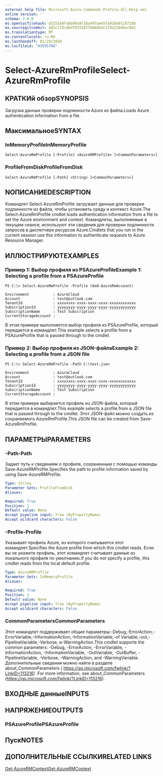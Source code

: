 ```yaml
---
external help file: Microsoft.Azure.Commands.Profile.dll-Help.xml
online version: ''
schema: 2.0.0
ms.openlocfilehash: d3251e0fabb99a9f16a497a445fa010a01187108
ms.sourcegitcommit: 4d2c178cd6df9151877b08d54c1f4a228dbec9d1
ms.translationtype: MT
ms.contentlocale: ru-RU
ms.lasthandoff: 01/29/2020
ms.locfileid: "93555788"
---
```

# <span data-ttu-id="0efac-101">Select-AzureRmProfile</span><span class="sxs-lookup"><span data-stu-id="0efac-101">Select-AzureRmProfile</span></span>

## <span data-ttu-id="0efac-102">КРАТКИй обзор</span><span class="sxs-lookup"><span data-stu-id="0efac-102">SYNOPSIS</span></span>
<span data-ttu-id="0efac-103">Загрузка данных проверки подлинности Azure из файла.</span><span class="sxs-lookup"><span data-stu-id="0efac-103">Loads Azure authentication information from a file.</span></span>

## <span data-ttu-id="0efac-104">Максимальное</span><span class="sxs-lookup"><span data-stu-id="0efac-104">SYNTAX</span></span>

### <span data-ttu-id="0efac-105">InMemoryProfile</span><span class="sxs-lookup"><span data-stu-id="0efac-105">InMemoryProfile</span></span>
```
Select-AzureRmProfile [-Profile] <AzureRMProfile> [<CommonParameters>]
```

### <span data-ttu-id="0efac-106">ProfileFromDisk</span><span class="sxs-lookup"><span data-stu-id="0efac-106">ProfileFromDisk</span></span>
```
Select-AzureRmProfile [-Path] <String> [<CommonParameters>]
```

## <span data-ttu-id="0efac-107">NОПИСАНИЕ</span><span class="sxs-lookup"><span data-stu-id="0efac-107">DESCRIPTION</span></span>
<span data-ttu-id="0efac-108">Командлет Select-AzureRmProfile загружает данные для проверки подлинности из файла, чтобы установить среду и контекст Azure.</span><span class="sxs-lookup"><span data-stu-id="0efac-108">The Select-AzureRmProfile cmdlet loads authentication information from a file to set the Azure environment and context.</span></span>
<span data-ttu-id="0efac-109">Командлеты, выполняемые в текущем сеансе, используют эти сведения для проверки подлинности запросов в диспетчере ресурсов Azure.</span><span class="sxs-lookup"><span data-stu-id="0efac-109">Cmdlets that you run in the current session use this information to authenticate requests to Azure Resource Manager.</span></span>

## <span data-ttu-id="0efac-110">ИЛЛЮСТРИРУЮТ</span><span class="sxs-lookup"><span data-stu-id="0efac-110">EXAMPLES</span></span>

### <span data-ttu-id="0efac-111">Пример 1: Выбор профиля из PSAzureProfile</span><span class="sxs-lookup"><span data-stu-id="0efac-111">Example 1: Selecting a profile from a PSAzureProfile</span></span>
```
PS C:\> Select-AzureRmProfile -Profile (Add-AzureRmAccount)

Environment           : AzureCloud
Account               : test@outlook.com
TenantId              : xxxxxxxx-xxxx-xxxx-xxxx-xxxxxxxxxxxx
SubscriptionId        : yyyyyyyy-yyyy-yyyy-yyyy-yyyyyyyyyyyy
SubscriptionName      : Test Subscription
CurrentStorageAccount :
```

<span data-ttu-id="0efac-112">В этом примере выполняется выбор профиля из PSAzureProfile, который передается в командлет.</span><span class="sxs-lookup"><span data-stu-id="0efac-112">This example selects a profile from a PSAzureProfile that is passed through to the cmdlet.</span></span>

### <span data-ttu-id="0efac-113">Пример 2: Выбор профиля из JSON-файла</span><span class="sxs-lookup"><span data-stu-id="0efac-113">Example 2: Selecting a profile from a JSON file</span></span>
```
PS C:\> Select-AzureRmProfile -Path C:\test.json

Environment           : AzureCloud
Account               : test@outlook.com
TenantId              : xxxxxxxx-xxxx-xxxx-xxxx-xxxxxxxxxxxx
SubscriptionId        : yyyyyyyy-yyyy-yyyy-yyyy-yyyyyyyyyyyy
SubscriptionName      : Test Subscription
CurrentStorageAccount :
```

<span data-ttu-id="0efac-114">В этом примере выбирается профиль из JSON-файла, который передается в командлет.</span><span class="sxs-lookup"><span data-stu-id="0efac-114">This example selects a profile from a JSON file that is passed through to the cmdlet.</span></span> <span data-ttu-id="0efac-115">Этот JSON-файл можно создать из сохраняемого AzureRmProfile.</span><span class="sxs-lookup"><span data-stu-id="0efac-115">This JSON file can be created from Save-AzureRmProfile.</span></span>

## <span data-ttu-id="0efac-116">ПАРАМЕТРЫ</span><span class="sxs-lookup"><span data-stu-id="0efac-116">PARAMETERS</span></span>

### <span data-ttu-id="0efac-117">-Path</span><span class="sxs-lookup"><span data-stu-id="0efac-117">-Path</span></span>
<span data-ttu-id="0efac-118">Задает путь к сведениям о профиле, сохраненным с помощью команды Save-AzureRMProfile.</span><span class="sxs-lookup"><span data-stu-id="0efac-118">Specifies the path to profile information saved by using Save-AzureRMProfile.</span></span>

```yaml
Type: String
Parameter Sets: ProfileFromDisk
Aliases: 

Required: True
Position: 1
Default value: None
Accept pipeline input: True (ByPropertyName)
Accept wildcard characters: False
```

### <span data-ttu-id="0efac-119">-Profile</span><span class="sxs-lookup"><span data-stu-id="0efac-119">-Profile</span></span>
<span data-ttu-id="0efac-120">Указывает профиль Azure, из которого считывается этот командлет.</span><span class="sxs-lookup"><span data-stu-id="0efac-120">Specifies the Azure profile from which this cmdlet reads.</span></span>
<span data-ttu-id="0efac-121">Если вы не укажете профиль, этот командлет считывает данные из локального профиля по умолчанию.</span><span class="sxs-lookup"><span data-stu-id="0efac-121">If you do not specify a profile, this cmdlet reads from the local default profile.</span></span>

```yaml
Type: AzureRMProfile
Parameter Sets: InMemoryProfile
Aliases: 

Required: True
Position: 1
Default value: None
Accept pipeline input: True (ByPropertyName)
Accept wildcard characters: False
```

### <span data-ttu-id="0efac-122">CommonParameters</span><span class="sxs-lookup"><span data-stu-id="0efac-122">CommonParameters</span></span>
<span data-ttu-id="0efac-123">Этот командлет поддерживает общие параметры:-Debug,-ErrorAction,-ErrorVariable,-InformationAction,-InformationVariable,-of Variable,-out,-PipelineVariable,-Verbose, и-WarningAction.</span><span class="sxs-lookup"><span data-stu-id="0efac-123">This cmdlet supports the common parameters: -Debug, -ErrorAction, -ErrorVariable, -InformationAction, -InformationVariable, -OutVariable, -OutBuffer, -PipelineVariable, -Verbose, -WarningAction, and -WarningVariable.</span></span> <span data-ttu-id="0efac-124">Дополнительные сведения можно найти в разделе about_CommonParameters ( https://go.microsoft.com/fwlink/?LinkID=113216) .</span><span class="sxs-lookup"><span data-stu-id="0efac-124">For more information, see about_CommonParameters (https://go.microsoft.com/fwlink/?LinkID=113216).</span></span>

## <span data-ttu-id="0efac-125">ВХОДНЫЕ данные</span><span class="sxs-lookup"><span data-stu-id="0efac-125">INPUTS</span></span>

## <span data-ttu-id="0efac-126">НАПРЯЖЕНИЕ</span><span class="sxs-lookup"><span data-stu-id="0efac-126">OUTPUTS</span></span>

### <span data-ttu-id="0efac-127">PSAzureProfile</span><span class="sxs-lookup"><span data-stu-id="0efac-127">PSAzureProfile</span></span>

## <span data-ttu-id="0efac-128">Пуск</span><span class="sxs-lookup"><span data-stu-id="0efac-128">NOTES</span></span>

## <span data-ttu-id="0efac-129">ДОПОЛНИТЕЛЬНЫЕ ССЫЛКИ</span><span class="sxs-lookup"><span data-stu-id="0efac-129">RELATED LINKS</span></span>

[<span data-ttu-id="0efac-130">Get-AzureRMContext</span><span class="sxs-lookup"><span data-stu-id="0efac-130">Get-AzureRMContext</span></span>]()

